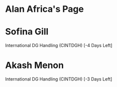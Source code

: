 # Alan Africa's Page




# Sofina Gill


International DG Handling (CINTDGH) [-4 Days Left]



# Akash Menon


International DG Handling (CINTDGH) [-3 Days Left]



